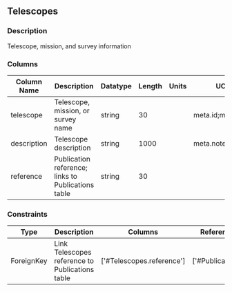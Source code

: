 ## Telescopes
### Description
Telescope, mission, and survey information
### Columns
| Column Name | Description | Datatype | Length | Units  | UCD | Nullable |
| --- | --- | --- | --- | --- | --- | --- |
| telescope | Telescope, mission, or survey name | string | 30 |  | meta.id;meta.main | False |
| description | Telescope description | string | 1000 |  | meta.note | True |
| reference | Publication reference; links to Publications table | string | 30 |  |  | True |

### Constraints
| Type | Description | Columns | Referenced Columns |
| --- | --- | --- | --- |
| ForeignKey | Link Telescopes reference to Publications table | ['#Telescopes.reference'] | ['#Publications.reference'] |

